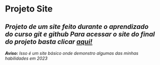 # Projeto Site
 _Projeto de um site feito durante o aprendizado do curso git e github_
 _Para acessar o site do final do projeto basta clicar [aqui!](https://lukesky25.github.io/projeto-site/)_
 ---
 _**Aviso:** Isso é um site básico onde demonstro algumas das minhas habilidades em 2023_ 
